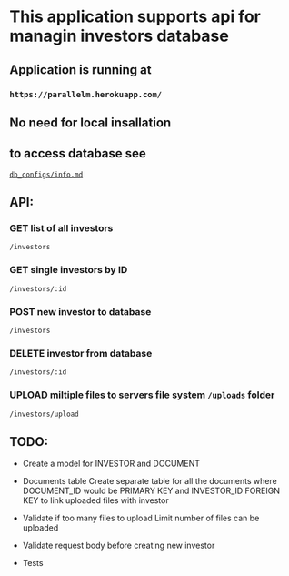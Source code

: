 # This application supports api for managin investors database

## Application is running at

### `https://parallelm.herokuapp.com/`  

## No need for local insallation


## to access database see 

[`db_configs/info.md`](https://github.com/meinou/pm/blob/master/services/db_configs/info.md)

## API:
### GET list of all investors
`/investors`

### GET single investors by ID
`/investors/:id`

### POST new investor to database
`/investors`

### DELETE investor from database
`/investors/:id`

### UPLOAD miltiple files to servers file system `/uploads` folder
`/investors/upload`

## TODO:

 * Create a model for INVESTOR and DOCUMENT

 * Documents table
Create separate table for all the documents where DOCUMENT_ID would be PRIMARY KEY and INVESTOR_ID FOREIGN KEY to link uploaded files with investor

 * Validate if too many files to upload
Limit number of files can be uploaded

 * Validate request body before creating new investor

 * Tests

